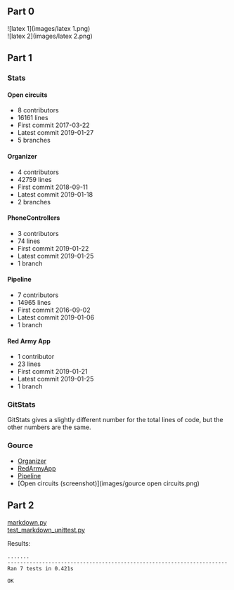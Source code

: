 ## Part 0
![latex 1](images/latex 1.png)  
![latex 2](images/latex 2.png)

## Part 1
### Stats
#### Open circuits
* 8 contributors
* 16161 lines
* First commit 2017-03-22
* Latest commit 2019-01-27
* 5 branches

#### Organizer
* 4 contributors
* 42759 lines
* First commit 2018-09-11
* Latest commit 2019-01-18
* 2 branches

#### PhoneControllers
* 3 contributors
* 74 lines
* First commit 2019-01-22
* Latest commit 2019-01-25
* 1 branch

#### Pipeline
* 7 contributors
* 14965 lines
* First commit 2016-09-02
* Latest commit 2019-01-06
* 1 branch

#### Red Army App
* 1 contributor
* 23 lines
* First commit 2019-01-21
* Latest commit 2019-01-25
* 1 branch

### GitStats
GitStats gives a slightly different number for the total lines of code, but the other numbers are the same.

### Gource
* [Organizer](https://www.youtube.com/watch?v=RNQ1Mi7HG5M)
* [RedArmyApp](https://www.youtube.com/watch?v=nFkt7IjXUms)
* [Pipeline](https://www.youtube.com/watch?v=_rcXZxHJkRo)
* [Open circuits (screenshot)](images/gource open circuits.png)

## Part 2
[markdown.py](markdown/markdown.py)  
[test_markdown_unittest.py](markdown/test_markdown_unittest.py)

Results:
```
.......
----------------------------------------------------------------------
Ran 7 tests in 0.421s

OK
```
